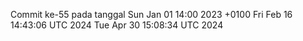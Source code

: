Commit ke-55 pada tanggal Sun Jan 01 14:00 2023 +0100
Fri Feb 16 14:43:06 UTC 2024
Tue Apr 30 15:08:34 UTC 2024
